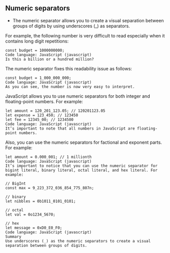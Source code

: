 ## Numeric separators
 
- The numeric separator allows you to create a visual separation between groups of digits by using underscores (_) as separators.

For example, the following number is very difficult to read especially when it contains long digit repetitions:
```
const budget = 1000000000;
Code language: JavaScript (javascript)
Is this a billion or a hundred million?
```
The numeric separator fixes this readability issue as follows:
```
const budget = 1_000_000_000;
Code language: JavaScript (javascript)
As you can see, the number is now very easy to interpret.
```
JavaScript allows you to use numeric separators for both integer and floating-point numbers. For example:
```
let amount = 120_201_123.05; // 120201123.05
let expense = 123_450; // 123450
let fee = 12345_00; // 1234500
Code language: JavaScript (javascript)
It’s important to note that all numbers in JavaScript are floating-point numbers.
```
Also, you can use the numeric separators for factional and exponent parts. For example:
```
let amount = 0.000_001; // 1 millionth
Code language: JavaScript (javascript)
It’s important to notice that you can use the numeric separator for bigint literal, binary literal, octal literal, and hex literal. For example:
```
```
// BigInt
const max = 9_223_372_036_854_775_807n;

// binary
let nibbles = 0b1011_0101_0101;

// octal
let val = 0o1234_5670;

// hex
let message = 0xD0_E0_F0;
Code language: JavaScript (javascript)
Summary
Use underscores (_) as the numeric separators to create a visual separation between groups of digits.
```